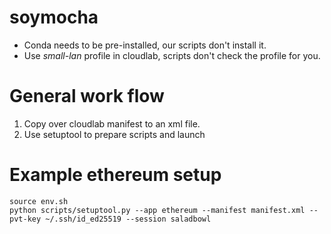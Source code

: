 # soymocha

- Conda needs to be pre-installed, our scripts don't install it.
- Use _small-lan_ profile in cloudlab, scripts don't check the profile for you.

# General work flow
1. Copy over cloudlab manifest to an xml file.
2. Use setuptool to prepare scripts and launch

# Example ethereum setup

```shell
source env.sh
python scripts/setuptool.py --app ethereum --manifest manifest.xml --pvt-key ~/.ssh/id_ed25519 --session saladbowl
```
